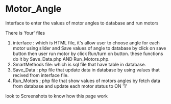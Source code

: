 # Motor_Angle
Interface to enter the values of motor angles to database and run motors

There is 'four' files  
1. interface : which is HTML file, it's allow user to choose angle for each motor using slider and Save values of angle to database by click on save button
then user run motor by click Run/turn on button. these functions do it by Save_Data.php AND Run_Motors.php. 
2. SmartMethods file: which is sql file that have table in database.
3. Save_Data : php file that update data in database by using values that recived from interface file. 
4. Run_Motors ; php file that show values of motors angles by fetch data from  database and update each motor status to ON '1'

look to Screenshots to know how this page work
